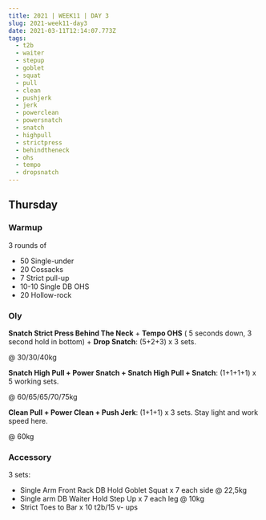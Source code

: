 ```yaml
---
title: 2021 | WEEK11 | DAY 3
slug: 2021-week11-day3
date: 2021-03-11T12:14:07.773Z
tags:
  - t2b
  - waiter
  - stepup
  - goblet
  - squat
  - pull
  - clean
  - pushjerk
  - jerk
  - powerclean
  - powersnatch
  - snatch
  - highpull
  - strictpress
  - behindtheneck
  - ohs
  - tempo
  - dropsnatch
---
```

## Thursday

### Warmup

3 rounds of

* 50 Single-under
* 20 Cossacks
* 7 Strict pull-up
* 10-10 Single DB OHS
* 20 Hollow-rock

### Oly

**Snatch Strict Press Behind The Neck** + **Tempo OHS** ( 5 seconds down, 3 second hold in bottom) + **Drop Snatch**: (5+2+3) x 3 sets.

@ 30/30/40kg

**Snatch High Pull + Power Snatch + Snatch High Pull + Snatch**: (1+1+1+1) x 5 working sets.

@ 60/65/65/70/75kg

 **Clean Pull + Power Clean + Push Jerk**: (1+1+1) x 3 sets. Stay light and work speed here.

@ 60kg

### Accessory

3 sets:

* Single Arm Front Rack DB Hold Goblet Squat x 7 each side @ 22,5kg
* Single arm DB Waiter Hold Step Up x 7 each leg @ 10kg
* Strict Toes to Bar x 10 t2b/15 v- ups